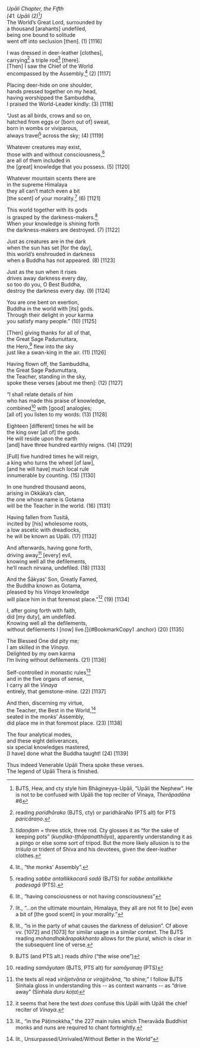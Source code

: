 *Upāli Chapter, the Fifth*  
*\[41. Upāli (2)*[^1]*\]*  
The World’s Great Lord, surrounded by  
a thousand \[arahants\] undefiled,  
being one bound to solitude  
went off into seclusion \[then\]. (1) \[1116\]

I was dressed in deer-leather \[clothes\],  
carrying[^2] a triple rod[^3] \[there\].  
\[Then\] I saw the Chief of the World  
encompassed by the Assembly.[^4] (2) \[1117\]

Placing deer-hide on one shoulder,  
hands pressed together on my head,  
having worshipped the Sambuddha,  
I praised the World-Leader kindly: (3) \[1118\]

“Just as all birds, crows and so on,  
hatched from eggs or \[born out of\] sweat,  
born in wombs or viviparous,  
always travel[^5] across the sky; (4) \[1119\]

Whatever creatures may exist,  
those with and without consciousness,[^6]  
are all of them included in  
the \[great\] knowledge that you possess. (5) \[1120\]

Whatever mountain scents there are  
in the supreme Himalaya  
they all can’t match even a bit  
\[the scent\] of your morality.[^7] (6) \[1121\]

This world together with its gods  
is grasped by the darkness-makers.[^8]  
When your knowledge is shining forth  
the darkness-makers are destroyed. (7) \[1122\]

Just as creatures are in the dark  
when the sun has set \[for the day\],  
this world’s enshrouded in darkness  
when a Buddha has not appeared. (8) \[1123\]

Just as the sun when it rises  
drives away darkness every day,  
so too do you, O Best Buddha,  
destroy the darkness every day. (9) \[1124\]

You are one bent on exertion,  
Buddha in the world with \[its\] gods.  
Through their delight in your karma  
you satisfy many people.” (10) \[1125\]

\[Then\] giving thanks for all of that,  
the Great Sage Padumuttara,  
the Hero,[^9] flew into the sky  
just like a swan-king in the air. (11) \[1126\]

Having flown off, the Sambuddha,  
the Great Sage Padumuttara,  
the Teacher, standing in the sky,  
spoke these verses \[about me then\]: (12) \[1127\]

“I shall relate details of him  
who has made this praise of knowledge,  
combined[^10] with \[good\] analogies;  
\[all of\] you listen to my words: (13) \[1128\]

Eighteen \[different\] times he will be  
the king over \[all of\] the gods.  
He will reside upon the earth  
\[and\] have three hundred earthly reigns. (14) \[1129\]

\[Full\] five hundred times he will reign,  
a king who turns the wheel \[of law\],  
\[and he will have\] much local rule  
innumerable by counting. (15) \[1130\]

In one hundred thousand aeons,  
arising in Okkāka’s clan,  
the one whose name is Gotama  
will be the Teacher in the world. (16) \[1131\]

Having fallen from Tusitā,  
incited by \[his\] wholesome roots,  
a low ascetic with dreadlocks,  
he will be known as Upāli. (17) \[1132\]

And afterwards, having gone forth,  
driving away[^11] \[every\] evil,  
knowing well all the defilements,  
he’ll reach nirvana, undefiled. (18) \[1133\]

And the Śākyas’ Son, Greatly Famed,  
the Buddha known as Gotama,  
pleased by his *Vinaya* knowledge  
will place him in that foremost place.”[^12] (19) \[1134\]

I, after going forth with faith,  
did \[my duty\], am undefiled.  
Knowing well all the defilements,  
without defilements I \[now\] live.[]{#BookmarkCopy1 .anchor} (20)
\[1135\]

The Blessed One did pity me;  
I am skilled in the *Vinaya*.  
Delighted by my own karma  
I’m living without defilements. (21) \[1136\]

Self-controlled in monastic rules[^13]  
and in the five organs of sense,  
I carry all the *Vinaya*  
entirely, that gemstone-mine. (22) \[1137\]

And then, discerning my virtue,  
the Teacher, the Best in the World,[^14]  
seated in the monks’ Assembly,  
did place me in that foremost place. (23) \[1138\]

The four analytical modes,  
and these eight deliverances,  
six special knowledges mastered,  
\[I have\] done what the Buddha taught! (24) \[1139\]

Thus indeed Venerable Upāli Thera spoke these verses.  
The legend of Upāli Thera is finished.

[^1]: BJTS, Hew, and cty style him Bhāgineyya-Upāli, “Upāli the Nephew”. He is not to be confused with Upāli the top reciter of Vinaya, *Therāpadāna* \#6

[^2]: reading *paridhārako* (BJTS, cty) or paridhāraNo (PTS alt) for PTS *paricāraṇo*.

[^3]: *tidaṇḍam* = three stick, three rod. Cty glosses it as “for the sake of keeping pots” (*kuṇḍika-ṭṭhāpanatthāya*), apparently understanding it as a pingo or else some sort of tripod. But the more likely allusion is to the *triśula* or trident of Shiva and his devotees, given the deer-leather clothes.

[^4]: lit., “the monks’ Assembly”.

[^5]: reading *sabbe antallikkacarā sadā* (BJTS) for *sabbe antallikkhe padesagā* (PTS).

[^6]: lit., “having consciousness or not having consciousness”

[^7]: lit., “...on the ultimate mountain, Himalaya, they all are not fit to \[be\] even a bit of \[the good scent\] in your morality.”

[^8]: lit., “is in the party of what causes the darkness of delusion”. Cf above vv. \[1072\] and \[1073\] for similar usage in a similar context. The BJTS reading *mohandhakārapakkhanto* allows for the plural, which is clear in the subsequent line of verse.

[^9]: BJTS (and PTS alt.) reads *dhīro* (“the wise one”)

[^10]: reading *samāyutaṃ* (BJTS, PTS alt) for *samāyanaŋ* (PTS)

[^11]: the texts all read *virājetvāna* or *virajjitvāna*, “to shine;” I follow BJTS Sinhala gloss in understanding this -- as context warrants -- as “drive away” (Sinhala *duru koṭa*)

[^12]: it seems that here the text *does* confuse this Upāli with Upāli the chief reciter of *Vinaya.*

[^13]: lit., “in the Pāṭimokkha,” the 227 main rules which Theravāda Buddhist monks and nuns are required to chant fortnightly.

[^14]: lit., Unsurpassed/Unrivaled/Without Better in the World”
